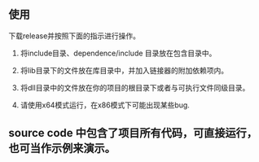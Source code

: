 ## 使用

下载release并按照下面的指示进行操作。

1. 将include目录、dependence/include 目录放在包含目录中。

2. 将lib目录下的文件放在库目录中，并加入链接器的附加依赖项内。

3. 将dll目录中的文件放在你的项目的根目录下或者与可执行文件同级目录。

4. 请使用x64模式运行，在x86模式下可能出现某些bug.

## source code 中包含了项目所有代码，可直接运行，也可当作示例来演示。
